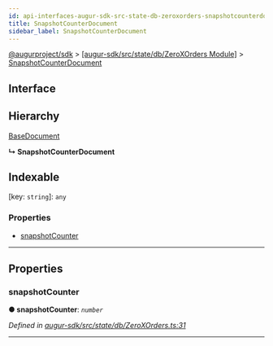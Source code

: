 ```yaml
---
id: api-interfaces-augur-sdk-src-state-db-zeroxorders-snapshotcounterdocument
title: SnapshotCounterDocument
sidebar_label: SnapshotCounterDocument
---
```


[@augurproject/sdk](api-readme.md) > [[augur-sdk/src/state/db/ZeroXOrders Module]](api-modules-augur-sdk-src-state-db-zeroxorders-module.md) > [SnapshotCounterDocument](api-interfaces-augur-sdk-src-state-db-zeroxorders-snapshotcounterdocument.md)

## Interface

## Hierarchy

 [BaseDocument](api-interfaces-augur-sdk-src-state-db-abstracttable-basedocument.md)

**↳ SnapshotCounterDocument**

## Indexable

\[key: `string`\]:&nbsp;`any`

### Properties

* [snapshotCounter](api-interfaces-augur-sdk-src-state-db-zeroxorders-snapshotcounterdocument.md#snapshotcounter)

---

## Properties

<a id="snapshotcounter"></a>

###  snapshotCounter

**● snapshotCounter**: *`number`*

*Defined in [augur-sdk/src/state/db/ZeroXOrders.ts:31](https://github.com/AugurProject/augur/blob/0787bf1a23/packages/augur-sdk/src/state/db/ZeroXOrders.ts#L31)*

___

